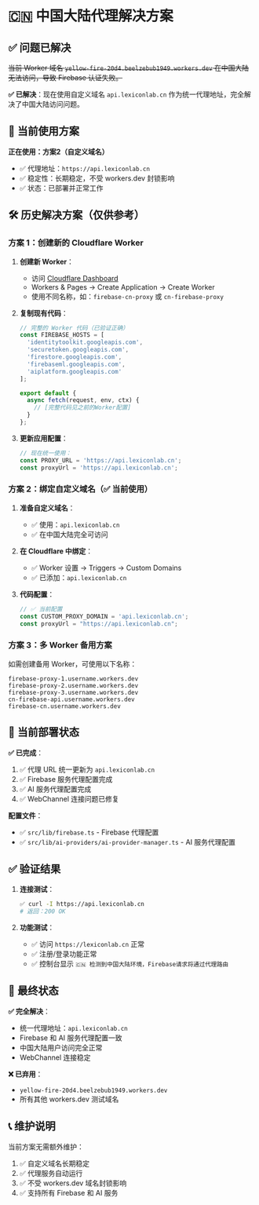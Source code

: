 # 🇨🇳 中国大陆代理解决方案

## ✅ 问题已解决

~~当前 Worker 域名 `yellow-fire-20d4.beelzebub1949.workers.dev` 在中国大陆无法访问，导致 Firebase 认证失败。~~

**✅ 已解决**：现在使用自定义域名 `api.lexiconlab.cn` 作为统一代理地址，完全解决了中国大陆访问问题。

## 🎯 当前使用方案

**正在使用：方案2（自定义域名）**
- ✅ 代理地址：`https://api.lexiconlab.cn`
- ✅ 稳定性：长期稳定，不受 workers.dev 封锁影响
- ✅ 状态：已部署并正常工作

## 🛠️ 历史解决方案（仅供参考）

### 方案 1：创建新的 Cloudflare Worker

1. **创建新 Worker**：
   - 访问 [Cloudflare Dashboard](https://dash.cloudflare.com/)
   - Workers & Pages → Create Application → Create Worker
   - 使用不同名称，如：`firebase-cn-proxy` 或 `cn-firebase-proxy`

2. **复制现有代码**：
   ```javascript
   // 完整的 Worker 代码（已验证正确）
   const FIREBASE_HOSTS = [
     'identitytoolkit.googleapis.com',
     'securetoken.googleapis.com', 
     'firestore.googleapis.com',
     'firebaseml.googleapis.com',
     'aiplatform.googleapis.com'
   ];

   export default {
     async fetch(request, env, ctx) {
       // [完整代码见之前的Worker配置]
     }
   };
   ```

3. **更新应用配置**：
   ```typescript
   // 现在统一使用：
   const PROXY_URL = 'https://api.lexiconlab.cn';
   const proxyUrl = 'https://api.lexiconlab.cn';
   ```

### 方案 2：绑定自定义域名（✅ 当前使用）

1. **准备自定义域名**：
   - ✅ 使用：`api.lexiconlab.cn`
   - ✅ 在中国大陆完全可访问

2. **在 Cloudflare 中绑定**：
   - ✅ Worker 设置 → Triggers → Custom Domains
   - ✅ 已添加：`api.lexiconlab.cn`

3. **代码配置**：
   ```typescript
   // ✅ 当前配置
   const CUSTOM_PROXY_DOMAIN = 'api.lexiconlab.cn';
   const proxyUrl = "https://api.lexiconlab.cn";
   ```

### 方案 3：多 Worker 备用方案

如需创建备用 Worker，可使用以下名称：

```
firebase-proxy-1.username.workers.dev
firebase-proxy-2.username.workers.dev  
firebase-proxy-3.username.workers.dev
cn-firebase-api.username.workers.dev
firebase-cn.username.workers.dev
```

## 🚀 当前部署状态

**✅ 已完成**：
1. ✅ 代理 URL 统一更新为 `api.lexiconlab.cn`
2. ✅ Firebase 服务代理配置完成
3. ✅ AI 服务代理配置完成
4. ✅ WebChannel 连接问题已修复

**配置文件**：
- ✅ `src/lib/firebase.ts` - Firebase 代理配置
- ✅ `src/lib/ai-providers/ai-provider-manager.ts` - AI 服务代理配置

## ✅ 验证结果

1. **连接测试**：
   ```bash
   ✅ curl -I https://api.lexiconlab.cn
   # 返回：200 OK
   ```

2. **功能测试**：
   - ✅ 访问 `https://lexiconlab.cn` 正常
   - ✅ 注册/登录功能正常
   - ✅ 控制台显示 `🇨🇳 检测到中国大陆环境，Firebase请求将通过代理路由`

## 🎯 最终状态

**✅ 完全解决**：
- 统一代理地址：`api.lexiconlab.cn`
- Firebase 和 AI 服务代理配置一致
- 中国大陆用户访问完全正常
- WebChannel 连接稳定

**❌ 已弃用**：
- `yellow-fire-20d4.beelzebub1949.workers.dev` 
- 所有其他 workers.dev 测试域名

## 📞 维护说明

当前方案无需额外维护：
1. ✅ 自定义域名长期稳定
2. ✅ 代理服务自动运行
3. ✅ 不受 workers.dev 域名封锁影响
4. ✅ 支持所有 Firebase 和 AI 服务 